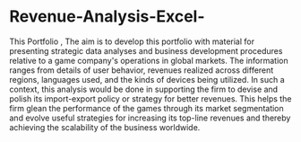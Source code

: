 # Revenue-Analysis-Excel-
 This Portfolio , 
 The aim is to develop this portfolio with material for presenting strategic data analyses and business development procedures relative to a game company's operations in global markets. The information ranges from details of user behavior, revenues realized across different regions, languages used, and the kinds of devices being utilized. In such a context, this analysis would be done in supporting the firm to devise and polish its import-export policy or strategy for better revenues. This helps the firm glean the performance of the games through its market segmentation and evolve useful strategies for increasing its top-line revenues and thereby achieving the scalability of the business worldwide.
